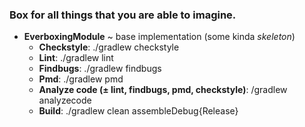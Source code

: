 ### Box for all things that you are able to imagine.

* **EverboxingModule** ~ base implementation (some kinda _skeleton_)
    * **Checkstyle**: ./gradlew checkstyle
    * **Lint**: ./gradlew lint
    * **Findbugs**: ./gradlew findbugs
    * **Pmd**: ./gradlew pmd
    * **Analyze code (± lint, findbugs, pmd, checkstyle)**: /gradlew analyzecode
    * **Build**: ./gradlew clean assembleDebug{Release}
